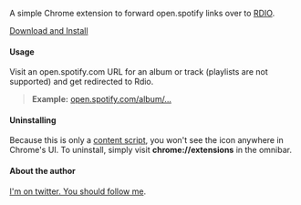 A simple Chrome extension to forward open.spotify links over to [RDIO](http://rdio.com).

[Download and Install](http://x.elihorne.com/chrome/rdify)


#### Usage
Visit an open.spotify.com URL for an album or track (playlists are not supported) and get redirected to Rdio.

> **Example:** [open.spotify.com/album/...](open.spotify.com/album/3hVR63Y2ElBoxmzThy80nG)

#### Uninstalling
Because this is only a [content script](http://code.google.com/chrome/extensions/content_scripts.html), you won't see the icon anywhere in Chrome's UI. To uninstall, simply visit **chrome://extensions** in the omnibar.

#### About the author
[I'm on twitter. You should follow me](http://twitter.com/elihorne).